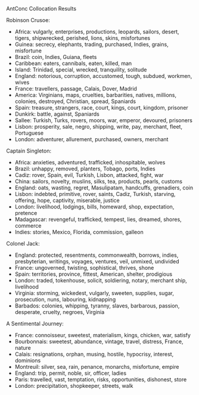 AntConc Collocation Results 

Robinson Crusoe: 
* Africa: vulgarly, enterprises, productions, leopards, sailors, desert, tigers, shipwrecked, perished, lions, skins, misfortunes 
* Guinea: secrecy, elephants, trading, purchased, Indies, grains, misfortune
* Brazil: coin, Indies, Guiana, fleets
* Caribbean: eaters, cannibals, eaten, killed, man
* Island: Trinidad, special, wrecked, tranquility,  solitude
* England: notorious, corruption, accustomed, tough, subdued, workmen, wives
* France: travellers, passage, Calais, Dover, Madrid
* America: Virginians, maps, cruelties, barbarities, natives, millions, colonies, destroyed, Christian, spread, Spaniards
* Spain: treasure, strangers, race, court, kings, court, kingdom, prisoner
* Dunkirk: battle, against, Spaniards
* Sallee: Turkish, Turks, rovers, moors, war, emperor, devoured, prisoners
* Lisbon: prosperity, sale, negro, shipping, write, pay, merchant, fleet, Portuguese
* London: adventurer, allurement, purchased, owners, merchant

Captain Singleton: 
* Africa: anxieties, adventured, trafficked, inhospitable, wolves
* Brazil: unhappy, removed, planters, Tobago, ports, Indies
* Cadiz: rover, Spain, evil, Turkish,  Lisbon, attacked, fight, war
* China: sailors, novelty, muslins, silks, tea, products, pearls, customs
* England: oats, wasting, regret, Masulipatam, handcuffs, grenadiers, coin
* Lisbon: indebted, primitive, rover, saints, Cadiz, Turkish, starving, offering, hope, captivity, miserable, justice
* London: livelihood,  lodgings, bills, homeward, shop, expectation, pretence
* Madagascar: revengeful, trafficked, tempest, lies, dreamed, shores, commerce
* Indies: stories, Mexico, Florida, commission, galleon

Colonel Jack:
* England: protected, resentments, commonwealth, borrows, indies, presbyterian, writings, voyages, ventures, veil, unmixed, undivided
* France: ungoverned, twisting, sophistical, thrives, shone
* Spain: territories, province, fittest, American, shelter, prodigious
* London: traded, tokenhouse, solicit, soldiering, notary, merchant ship, livelihood
* Virginia: storming, wickedest, vulgarly, sweeten, supplies, sugar, prosecution, nuns, labouring, kidnapping
* Barbados: colonies, whipping, tyranny, slaves, barbarous, passion, desperate, cruelty, negroes, Virginia

A Sentimental Journey: 
* France: connoisseur, sweetest, materialism, kings, chicken, war, satisfy
* Bourbonnais: sweetest, abundance, vintage, travel, distress, France, nature
* Calais: resignations, orphan, musing, hostile, hypocrisy, interest, dominions
* Montreuil: silver, sea, rain, penance, monarchs, misfortune, empire
* England: trip, permit, noble, sir, officer, ladies
* Paris: travelled, vast, temptation, risks, opportunities, dishonest, store
* London: precipitation, shopkeeper, streets, walk

















